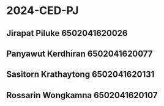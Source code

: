 ﻿# 2024-CED-PJ
## Jirapat Piluke 6502041620026
## Panyawut Kerdhiran 6502041620077
## Sasitorn Krathaytong 6502041620131
## Rossarin Wongkamna 6502041620107
